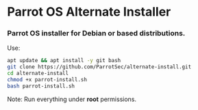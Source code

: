 # Parrot OS Alternate Installer
### Parrot OS installer for Debian or based distributions.

Use:
```bash
apt update && apt install -y git bash
git clone https://github.com/ParrotSec/alternate-install.git
cd alternate-install
chmod +x parrot-install.sh
bash parrot-install.sh
```
Note: Run everything under **root** permissions.
